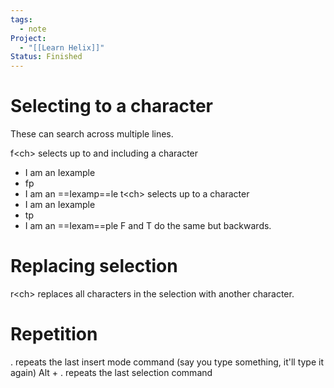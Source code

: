 ```yaml
---
tags:
  - note
Project:
  - "[[Learn Helix]]"
Status: Finished
---
```

# Selecting to a character
These can search across multiple lines.

f\<ch> selects up to and including a character
- I am an Iexample
- fp
- I am an ==Iexamp==le
t\<ch> selects up to a character
- I am an Iexample
- tp
- I am an ==Iexam==ple
F and T do the same but backwards.

# Replacing selection
r\<ch> replaces all characters in the selection with another character.

# Repetition
. repeats the last insert mode command (say you type something, it'll type it again)
Alt + . repeats the last selection command